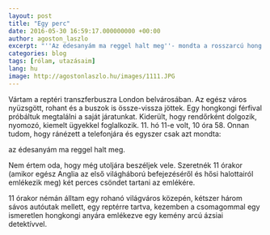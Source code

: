 ```yaml
---
layout: post
title: "Egy perc"
date: 2016-05-30 16:59:17.000000000 +00:00
author: agoston_laszlo
excerpt: "''Az édesanyám ma reggel halt meg''- mondta a rosszarcú hong kongi férfi, akivel együtt vártam a reptéri transzferbuszra London belvárosában. Kiderült, hogy rendőrként dolgozik, nyomozó, kiemelt ügyekkel foglalkozik."
categories: blog
tags: [rólam, utazásaim]
lang: hu
image: http://agostonlaszlo.hu/images/1111.JPG
---
```

Vártam a reptéri transzferbuszra London belvárosában. Az egész város nyüzsgött, rohant és a buszok is össze-vissza jöttek. Egy hongkongi férfival próbáltuk megtalálni a saját járatunkat. Kiderült, hogy rendőrként dolgozik, nyomozó, kiemelt ügyekkel foglalkozik. 11. hó 11-e volt, 10 óra 58. Onnan tudom, hogy ránézett a telefonjára és egyszer csak azt mondta:

az édesanyám ma reggel halt meg.

Nem értem oda, hogy még utoljára beszéljek vele. Szeretnék 11 órakor (amikor egész Anglia az első világháború befejezéséről és hősi halottairól emlékezik meg) két perces csöndet tartani az emlékére.

11 órakor némán álltam egy rohanó világváros közepén, kétszer három sávos autóutak mellett, egy reptérre tartva, kezemben a csomagommal egy ismeretlen hongkongi anyára emlékezve egy kemény arcú ázsiai detektívvel.
